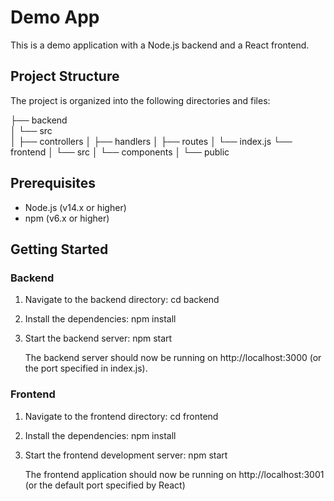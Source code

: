 # Demo App

This is a demo application with a Node.js backend and a React frontend.

## Project Structure

The project is organized into the following directories and files:

├── backend                
│   └── src                 
│       ├── controllers
│       ├── handlers
│       ├── routes
│       └── index.js
└── frontend
│   └── src
│       └── components
│   └── public
        
## Prerequisites

- Node.js (v14.x or higher)
- npm (v6.x or higher)

## Getting Started

### Backend

1. Navigate to the backend directory:
    cd backend
    
2. Install the dependencies:
    npm install
    
3. Start the backend server:
    npm start
    
    The backend server should now be running on http://localhost:3000 (or the port specified in index.js).

### Frontend

1. Navigate to the frontend directory:
    cd frontend
    
2. Install the dependencies:
    npm install
    
3. Start the frontend development server:
    npm start
    
    The frontend application should now be running on http://localhost:3001 (or the default port specified by React)
